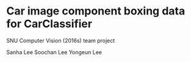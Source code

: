 # Car image component boxing data for CarClassifier
SNU Computer Vision (2016s) team project

Sanha Lee	Soochan Lee	Yongeun Lee
